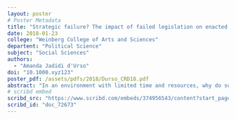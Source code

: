 ```yaml
---
layout: poster
# Poster Metadata
title: "Strategic failure? The impact of failed legislation on enacted legislation"
date: 2018-01-23
college: "Weinberg College of Arts and Sciences"
departent: "Political Science"
subject: "Social Sciences"
authors:
  - "Amanda Jadidi d'Urso"
doi: "10.1000.xyz123"
poster_pdf: /assets/pdfs/2018/Durso_CRD18.pdf
abstract: "In an environment with limited time and resources, why do some legislators repeatedly sponsoring the same bills that never pass? Are they only appealing to constituents or lobbyists, or do they reintroduce legislation for strategic purposes? Bachrach and Baratz (1962) characterize the second-face of power as having control over agenda-setting. In this light, my project seeks to understand whether legislators reintroduce legislation as a tactic to get their policies enacted. Using Filindra and Pearson-Merkowitz' comprehensive database covering more than 12,000 immigration-related bills across all 50 states from 1990-2016, I employ document similarity and text reuse analysis to detect content similarities between repeatedly failed bills and bills that are later successful in the legislative process. The findings suggest that rarely do bills that have failed repeatedly end up succeeding later on. Most often, bills that fail, do not impact the language in successful bills, suggesting more research should be done to uncover why legislators repeatedly sponsor the same failed bills."
# scribd embed
scribd_src: "https://www.scribd.com/embeds/374956543/content?start_page=1&view_mode=scroll&access_key=key-ovbVu9Am1YpPSd1xmjRG&show_recommendations=true"
scribd_id: "doc_72673"
---
```

